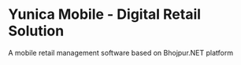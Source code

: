 # Yunica Mobile - Digital Retail Solution

A mobile retail management software based on Bhojpur.NET platform

